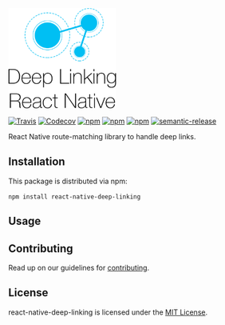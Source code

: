 <img title="react-native-deep-linking" src="logo.png" height="200">

[![Travis](https://img.shields.io/travis/luisfcofv/react-native-deep-linking.svg)](https://travis-ci.org/luisfcofv/react-native-deep-linking)
[![Codecov](https://img.shields.io/codecov/c/github/luisfcofv/react-native-deep-linking.svg)](https://codecov.io/github/luisfcofv/react-native-deep-linking)
[![npm](https://img.shields.io/npm/v/react-native-deep-linking.svg)](http://npm.im/react-native-deep-linking)
[![npm](https://img.shields.io/npm/dm/react-native-deep-linking.svg)](http://npm-stat.com/charts.html?package=react-native-deep-linking&from=2017-02-13)
[![npm](https://img.shields.io/npm/l/react-native-deep-linking.svg)](LICENSE)
[![semantic-release](https://img.shields.io/badge/%20%20%F0%9F%93%A6%F0%9F%9A%80-semantic--release-e10079.svg)](https://github.com/semantic-release/semantic-release)

React Native route-matching library to handle deep links.

## Installation

This package is distributed via npm:

```
npm install react-native-deep-linking
```

## Usage

## Contributing

Read up on our guidelines for [contributing](CONTRIBUTING.md).

## License

react-native-deep-linking is licensed under the [MIT License](LICENSE).
